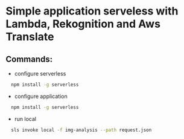 # Simple application serveless with Lambda, Rekognition and Aws Translate

## Commands:

- configure serverless

```bash
  npm install -g serverless
```

- configure application

```bash
  npm install -g serverless
```

- run local

```bash
  sls invoke local -f img-analysis --path request.json
```

